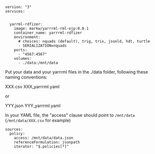 
```
version: "3"
services:

  
  yarrml-rdfizer: 
    image: markw/yarrrml-rml-ejp:0.0.1
    container_name: yarrrml-rdfizer
    environment:
      # choices: nquads (default), trig, trix, jsonld, hdt, turtle
      - SERIALIZATION=nquads
    ports:
      - "4567:4567"
    volumes:
      - ./data:/mnt/data
```

Put your data and your yarrrml files in the ./data folder, following these naming conventions:

XXX.csv
XXX_yarrrml.yaml

or 

YYY.json
YYY_yarrrml.yaml

In your YAML file, the "access" clause should point to `/mnt/data`  (`/mnt/data/XXX.csv` for example)

```
sources:
  policy:
    access: /mnt/data/data.json
    referenceFormulation: jsonpath
    iterator: "$.policies[*]"
```
